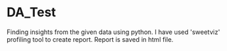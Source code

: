 # DA_Test

Finding insights from the given data using python.
I have used 'sweetviz' profiling tool to create report.
Report is saved in html file.
